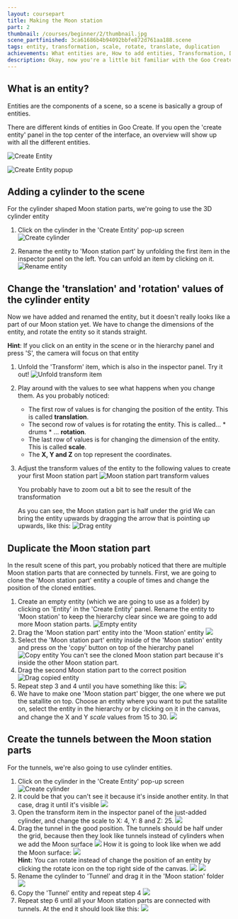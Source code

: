 ```yaml
---
layout: coursepart
title: Making the Moon station
part: 2
thumbnail: /courses/beginner/2/thumbnail.jpg
scene_partfinished: 3ca61686b4b94092bbfe872d761aa188.scene
tags: entity, transformation, scale, rotate, translate, duplication
achievements: What entities are, How to add entities, Transformation, Duplicating entities
description: Okay, now you're a little bit familiar with the Goo Create Interface, and ready to create the Moon station! The Moon station consists out of entities, just as every other element in the scene.
---
```



## What is an entity?

Entities are the components of a scene, so a scene is basically a group of entities.

There are different kinds of entities in Goo Create. If you open the 'create entity' panel in the top center of the interface, an overview will show up with all the different entities.

![Create Entity](createEntity.gif)

![Create Entity popup](createEntityScreen.jpg)

## Adding a cylinder to the scene

 For the cylinder shaped Moon station parts, we're going to use the 3D cylinder entity

 1. Click on the cylinder in the 'Create Entity' pop-up screen
 ![Create cylinder](createCylinder.gif)

 2. Rename the entity to 'Moon station part' by unfolding the first item in the inspector panel on the left. You can unfold an item by clicking on it.
  ![Rename entity](renameEntity.gif)

## Change the 'translation' and 'rotation' values of the cylinder entity

Now we have added and renamed the entity, but it doesn't really looks like a part of our Moon station yet. We have to change the dimensions of the entity, and rotate the entity so it stands straight.

**Hint**: If you click on an entity in the scene or in the hierarchy panel and press 'S', the camera will focus on that entity


1. Unfold the 'Transform' item, which is also in the inspector panel. Try it out!
  ![Unfold transform item](unfoldTransform.gif)

2. Play around with the values to see what happens when you change them. As you probably noticed:
    * The first row of values is for changing the position of the entity. This is called **translation**.
    * The second row of values is for rotating the entity. This is called... * drums * ... **rotation**.
    * The last row of values is for changing the dimension of the entity. This is called **scale**.
    * The **X, Y and Z** on top represent the coordinates.

3. Adjust the transform values of the entity to the following values to create your first Moon station part
  ![Moon station part transform values](Moonstationparttransform.jpg)

    You probably have to zoom out a bit to see the result of the transformation

    As you can see, the Moon station part is half under the grid We can bring the entity upwards by dragging the arrow that is pointing up upwards, like this:
    ![Drag entity](dragEntity.gif)

## Duplicate the Moon station part

In the result scene of this part, you probably noticed that there are multiple Moon station parts that are connected by tunnels. First, we are going to clone the 'Moon station part' entity a couple of times and change the position of the cloned entities.

  1. Create an empty entity (which we are going to use as a folder) by clicking on 'Entity' in the 'Create Entity' panel. Rename the entity to 'Moon station' to keep the hierarchy clear since we are going to add more Moon station parts.
  ![Empty entity](emptyEntity.jpg)
  2. Drag the 'Moon station part' entity into the 'Moon station' entity
  ![](dragentityinentity.gif)
  3. Select the 'Moon station part' entity inside of the 'Moon station' entity and press on the 'copy' button on top of the hierarchy panel
  ![Copy entity](copyEntity.gif)
      You can't see the cloned Moon station part because it's inside the other Moon station part.
  4. Drag the second Moon station part to the correct position
  ![Drag copied entity](dragCopiedEntity.gif)
  5. Repeat step 3 and 4 until you have something like this:
  ![](partsalignment.jpg)
  6. We have to make one 'Moon station part' bigger, the one where we put the satallite on top. Choose an entity where you want to put the satallite on, select the entity in the hierarchy or by clicking on it in the canvas, and change the X and Y *scale* values from 15 to 30.
  ![](partsalignmentsatallite.jpg)

## Create the tunnels between the Moon station parts

For the tunnels, we're also going to use cylinder entities.

1. Click on the cylinder in the 'Create Entity' pop-up screen
![Create cylinder](createCylinder.gif)
2. It could be that you can't see it because it's inside another entity. In that case, drag it until it's visible
![](moveentityoutother.gif)
3. Open the transform item in the inspector panel of the just-added cylinder, and change the scale to X: 4, Y: 8 and Z: 25.
![](tunnelscale.jpg)
4. Drag the tunnel in the good position. The tunnels should be half under the grid, because then they look like tunnels instead of cylinders when we add the Moon surface
![](tunnelhalfundergrid.jpg)
How it is going to look like when we add the Moon surface:
![](tunnelhalfundersurface.jpg)
 <br> **Hint:** You can rotate instead of change the position of an entity by clicking the rotate icon on the top right side of the canvas.
![](rotateicon.gif) ![](rotateentity.gif)
5. Rename the cylinder to 'Tunnel' and drag it in the 'Moon station' folder
![](dragtunnelinMoonstation.gif)
6. Copy the 'Tunnel' entity and repeat step 4
![](copytunnel.gif)
7. Repeat step 6 until all your Moon station parts are connected with tunnels. At the end it should look like this:
![](allpartsconnected.jpg)
